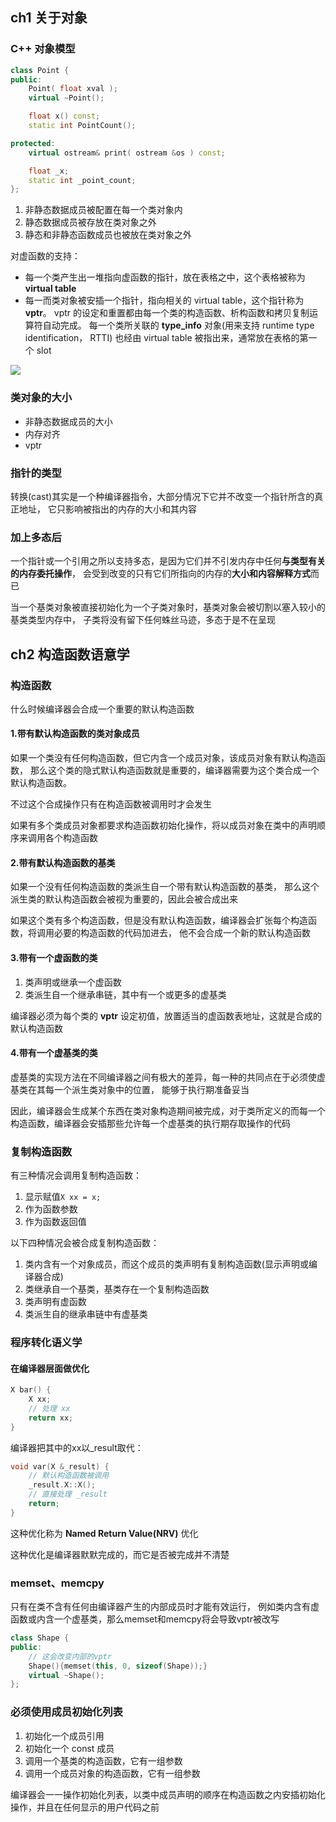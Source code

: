 
## ch1 关于对象

### C++ 对象模型

```cpp
class Point {
public:
    Point( float xval );
    virtual ~Point();

    float x() const;
    static int PointCount();

protected:
    virtual ostream& print( ostream &os ) const;

    float _x;
    static int _point_count;
};
```

1. 非静态数据成员被配置在每一个类对象内
2. 静态数据成员被存放在类对象之外
3. 静态和非静态函数成员也被放在类对象之外

对虚函数的支持：
+ 每一个类产生出一堆指向虚函数的指针，放在表格之中，这个表格被称为 **virtual table**
+ 每一而类对象被安插一个指针，指向相关的 virtual table，这个指针称为 **vptr**。
vptr 的设定和重置都由每一个类的构造函数、析构函数和拷贝复制运算符自动完成。
每一个类所关联的 **type_info** 对象(用来支持 runtime type identification， RTTI)
也经由 virtual table 被指出来，通常放在表格的第一个 slot

![](https://img-blog.csdnimg.cn/2019062722314025.png?x-oss-process=image/watermark,type_ZmFuZ3poZW5naGVpdGk,shadow_10,text_aHR0cHM6Ly9ibG9nLmNzZG4ubmV0L3dlc3Ricm9va2xpdQ==,size_16,color_FFFFFF,t_70)


### 类对象的大小
+ 非静态数据成员的大小
+ 内存对齐
+ vptr

### 指针的类型
转换(cast)其实是一个种编译器指令，大部分情况下它并不改变一个指针所含的真正地址，
它只影响被指出的内存的大小和其内容

### 加上多态后
一个指针或一个引用之所以支持多态，是因为它们并不引发内存中任何**与类型有关的内存委托操作**，
会受到改变的只有它们所指向的内存的**大小和内容解释方式**而已

当一个基类对象被直接初始化为一个子类对象时，基类对象会被切割以塞入较小的基类类型内存中，
子类将没有留下任何蛛丝马迹，多态于是不在呈现

## ch2 构造函数语意学

### 构造函数
什么时候编译器会合成一个重要的默认构造函数

#### 1.带有默认构造函数的类对象成员
如果一个类没有任何构造函数，但它内含一个成员对象，该成员对象有默认构造函数，
那么这个类的隐式默认构造函数就是重要的，编译器需要为这个类合成一个默认构造函数。

不过这个合成操作只有在构造函数被调用时才会发生

如果有多个类成员对象都要求构造函数初始化操作，将以成员对象在类中的声明顺序来调用各个构造函数

#### 2.带有默认构造函数的基类
如果一个没有任何构造函数的类派生自一个带有默认构造函数的基类，
那么这个派生类的默认构造函数会被视为重要的，因此会被合成出来

如果这个类有多个构造函数，但是没有默认构造函数，编译器会扩张每个构造函数，将调用必要的构造函数的代码加进去，
他不会合成一个新的默认构造函数

#### 3.带有一个虚函数的类
1. 类声明或继承一个虚函数
2. 类派生自一个继承串链，其中有一个或更多的虚基类

编译器必须为每个类的 **vptr** 设定初值，放置适当的虚函数表地址，这就是合成的默认构造函数

#### 4.带有一个虚基类的类
虚基类的实现方法在不同编译器之间有极大的差异，每一种的共同点在于必须使虚基类在其每一个派生类对象中的位置，
能够于执行期准备妥当

因此，编译器会生成某个东西在类对象构造期间被完成，对于类所定义的而每一个构造函数，编译器会安插那些允许每一个虚基类的执行期存取操作的代码

### 复制构造函数

有三种情况会调用复制构造函数：
1. 显示赋值`X xx = x;`
2. 作为函数参数
3. 作为函数返回值

以下四种情况会被合成复制构造函数：
1. 类内含有一个对象成员，而这个成员的类声明有复制构造函数(显示声明或编译器合成)
2. 类继承自一个基类，基类存在一个复制构造函数
3. 类声明有虚函数
4. 类派生自的继承串链中有虚基类

### 程序转化语义学

#### 在编译器层面做优化
```cpp
X bar() {
    X xx;
    // 处理 xx
    return xx;
}
```
编译器把其中的xx以_result取代：
```cpp
void var(X &_result) {
    // 默认构造函数被调用
    _result.X::X();
    // 直接处理 _result
    return;
}
```

这种优化称为 **Named Return Value(NRV)** 优化

这种优化是编译器默默完成的，而它是否被完成并不清楚


### memset、memcpy
只有在类不含有任何由编译器产生的内部成员时才能有效运行，
例如类内含有虚函数或内含一个虚基类，那么memset和memcpy将会导致vptr被改写
```cpp
class Shape {
public:
    // 这会改变内部的vptr
    Shape(){memset(this, 0, sizeof(Shape));}
    virtual ~Shape();
};
```

### 必须使用成员初始化列表
1. 初始化一个成员引用
2. 初始化一个 const 成员
3. 调用一个基类的构造函数，它有一组参数
4. 调用一个成员对象的构造函数，它有一组参数

编译器会一一操作初始化列表，以类中成员声明的顺序在构造函数之内安插初始化操作，并且在任何显示的用户代码之前